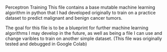 Perceptron Training
This file contains a base mutable machine learning algorithm in python that I had developed originally to train on a 
practice dataset to predict malignant and benign cancer tumors. 

The goal for this file is to be a blueprint for further machine learning algorithms I may develop in the future, as well as 
being a file I can use and change varibles to train on another simple dataset. 
(This file was originally tested and debugged in Google Colab)

